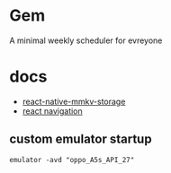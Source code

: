 # Gem

A minimal weekly scheduler for evreyone

# docs

- [react-native-mmkv-storage](https://rnmmkv.vercel.app/)
- [react navigation](https://reactnavigation.org/docs/getting-started/)

## custom emulator startup

```
emulator -avd "oppo_A5s_API_27"
```
